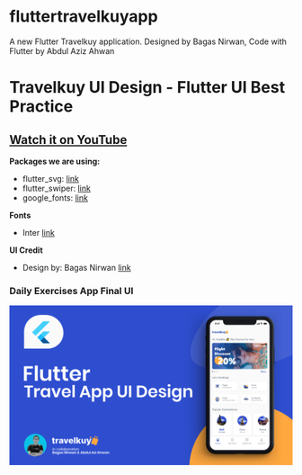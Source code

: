 # fluttertravelkuyapp

A new Flutter Travelkuy application. Designed by Bagas Nirwan, Code with Flutter by Abdul Aziz Ahwan

# Travelkuy UI Design - Flutter UI Best Practice

## [Watch it on YouTube]()

**Packages we are using:**

- flutter_svg: [link](https://pub.dev/packages/flutter_svg)
- flutter_swiper: [link](https://pub.dev/packages/flutter_swiper)
- google_fonts: [link](https://pub.dev/packages/google_fonts)

**Fonts**

- Inter [link](https://fonts.google.com/specimen/Inter)

**UI Credit**

- Design by: Bagas Nirwan [link](https://dribbble.com/bagasnirwan)

### Daily Exercises App Final UI

![Travelkuy App UI Design](/final_ui.png)
